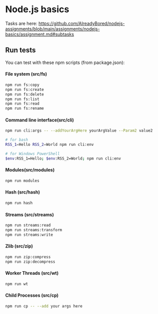 # Node.js basics

Tasks are here: https://github.com/AlreadyBored/nodejs-assignments/blob/main/assignments/nodejs-basics/assignment.md#subtasks

## Run tests

You can test with these npm scripts (from package.json):

#### File system (src/fs)

```bash
npm run fs:copy
npm run fs:create
npm run fs:delete
npm run fs:list
npm run fs:read
npm run fs:rename
```

#### Command line interface(src/cli)

```bash
npm run cli:args -- --addYourArgHere yourArgValue --Param2 value2

# for bash
RSS_1=Hello RSS_2=World npm run cli:env

# for Windows PowerShell
$env:RSS_1=Hello; $env:RSS_2=World; npm run cli:env
```

#### Modules(src/modules)

```bash
npm run modules
```

#### Hash (src/hash)

```bash
npm run hash
```

#### Streams (src/streams)

```bash
npm run streams:read
npm run streams:transform
npm run streams:write
```

#### Zlib (src/zip)

```bash
npm run zip:compress
npm run zip:decompress
```

#### Worker Threads (src/wt)

```bash
npm run wt
```

#### Child Processes (src/cp)

```bash
npm run cp -- --add your args here
```
